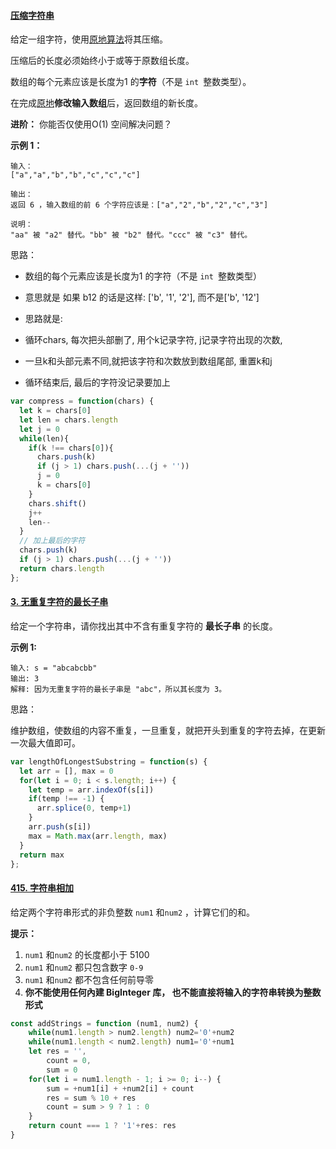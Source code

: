 #### [ 压缩字符串](https://leetcode-cn.com/problems/string-compression/)

给定一组字符，使用[原地算法](https://baike.baidu.com/item/原地算法)将其压缩。

压缩后的长度必须始终小于或等于原数组长度。

数组的每个元素应该是长度为1 的**字符**（不是 `int `整数类型）。

在完成[原地](https://baike.baidu.com/item/原地算法)**修改输入数组**后，返回数组的新长度。

**进阶：**
你能否仅使用O(1) 空间解决问题？

**示例 1：**

```
输入：
["a","a","b","b","c","c","c"]

输出：
返回 6 ，输入数组的前 6 个字符应该是：["a","2","b","2","c","3"]

说明：
"aa" 被 "a2" 替代。"bb" 被 "b2" 替代。"ccc" 被 "c3" 替代。
```

思路：

- 数组的每个元素应该是长度为1 的字符（不是 `int `整数类型）

-  意思就是 如果 b12 的话是这样: ['b', '1', '2'], 而不是['b', '12']
- 思路就是:
-  循环chars, 每次把头部删了, 用个k记录字符, j记录字符出现的次数,
- 一旦k和头部元素不同,就把该字符和次数放到数组尾部, 重置k和j
-  循环结束后, 最后的字符没记录要加上

```js
var compress = function(chars) {
  let k = chars[0]
  let len = chars.length
  let j = 0
  while(len){
    if(k !== chars[0]){
      chars.push(k)
      if (j > 1) chars.push(...(j + ''))
      j = 0
      k = chars[0]
    }
    chars.shift()
    j++
    len--
  }
  // 加上最后的字符
  chars.push(k)
  if (j > 1) chars.push(...(j + ''))
  return chars.length
};
```

#### [3. 无重复字符的最长子串](https://leetcode-cn.com/problems/longest-substring-without-repeating-characters/)

给定一个字符串，请你找出其中不含有重复字符的 **最长子串** 的长度。

 

**示例 1:**

```
输入: s = "abcabcbb"
输出: 3 
解释: 因为无重复字符的最长子串是 "abc"，所以其长度为 3。
```

思路：

维护数组，使数组的内容不重复，一旦重复，就把开头到重复的字符去掉，在更新一次最大值即可。

```js
var lengthOfLongestSubstring = function(s) {
  let arr = [], max = 0
  for(let i = 0; i < s.length; i++) {
    let temp = arr.indexOf(s[i])
    if(temp !== -1) {
      arr.splice(0, temp+1)
    }
    arr.push(s[i])
    max = Math.max(arr.length, max)
  }
  return max
};
```

#### [415. 字符串相加](https://leetcode-cn.com/problems/add-strings/)

给定两个字符串形式的非负整数 `num1` 和`num2` ，计算它们的和。



**提示：**

1. `num1` 和`num2` 的长度都小于 5100
2. `num1` 和`num2` 都只包含数字 `0-9`
3. `num1` 和`num2` 都不包含任何前导零
4. **你不能使用任何內建 BigInteger 库， 也不能直接将输入的字符串转换为整数形式**

````js
const addStrings = function (num1, num2) {
    while(num1.length > num2.length) num2='0'+num2
    while(num1.length < num2.length) num1='0'+num1
    let res = '',
        count = 0,
        sum = 0
    for(let i = num1.length - 1; i >= 0; i--) {
        sum = +num1[i] + +num2[i] + count
        res = sum % 10 + res
        count = sum > 9 ? 1 : 0
    }
    return count === 1 ? '1'+res: res
}
````

